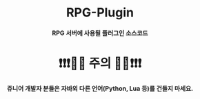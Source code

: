 <h1 align="middle">RPG-Plugin</h1>

<h4 align="middle">RPG 서버에 사용될 플러그인 소스코드</h4>


<h1 align="middle">❗❗❗🚫🚫 주의 🚫🚫❗❗❗</h1>
<h4 align="middle">쥬니어 개발자 분들은 자바외 다른 언어(Python, Lua 등)를 건들지 마세요.</h4>

